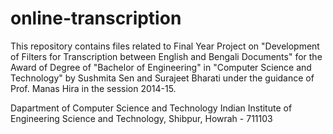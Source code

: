 # online-transcription

This repository contains files related to Final Year Project on "Development of Filters for Transcription between English and Bengali Documents" for the Award  of  Degree of "Bachelor of Engineering" in "Computer Science and Technology" by Sushmita Sen and Surajeet Bharati under the guidance of Prof. Manas Hira in the session 2014-15.


Dapartment of Computer Science and Technology
Indian Institute of Engineering Science and Technology, Shibpur,
Howrah - 711103

